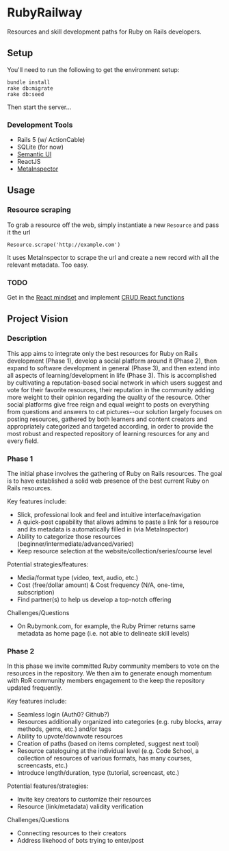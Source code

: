 # RubyRailway
Resources and skill development paths for Ruby on Rails developers.

## Setup
You'll need to run the following to get the environment setup:
```
bundle install
rake db:migrate
rake db:seed
```
Then start the server...

### Development Tools
* Rails 5 (w/ ActionCable)
* SQLite (for now)
* [Semantic UI](https://semantic-ui.com/)
* ReactJS
* [MetaInspector](https://github.com/jaimeiniesta/metainspector)

## Usage

### Resource scraping
To grab a resource off the web, simply instantiate a new `Resource` and pass it the url
```
Resource.scrape('http://example.com')
```
It uses MetaInspector to scrape the url and create a new record with all the relevant metadata. Too easy.

### TODO
Get in the [React mindset](https://reactjs.org/docs/thinking-in-react.html) and implement [CRUD React functions](https://github.com/applegrain/creact)


## Project Vision

### Description
This app aims to integrate only the best resources for Ruby on Rails development (Phase 1), develop a social platform around it (Phase 2), 
then expand to software development in general (Phase 3), and then extend into all aspects of learning/development in life (Phase 3). 
This is accomplished by cultivating a reputation-based social network in which users suggest and vote for their favorite resources, their reputation in the community adding more weight
to their opinion regarding the quality of the resource. Other social platforms give free reign and equal weight to posts on everything from questions and answers
to cat pictures--our solution largely focuses on posting resources, gathered by both learners and content creators and appropriately categorized
and targeted according, in order to provide the most robust and respected repository of learning resources for any and every field. 

### Phase 1
The initial phase involves the gathering of Ruby on Rails resources. The goal is to have established a solid web presence 
of the best current Ruby on Rails resources. 

Key features include:
* Slick, professional look and feel and intuitive interface/navigation
* A quick-post capability that allows admins to paste a link for a resource and its metadata is automatically filled in (via MetaInspector)
* Ability to categorize those resources (beginner/intermediate/advanced/varied)
* Keep resource selection at the website/collection/series/course level

Potential strategies/features:
* Media/format type (video, text, audio, etc.)
* Cost (free/dollar amount) & Cost frequency (N/A, one-time, subscription)
* Find partner(s) to help us develop a top-notch offering

Challenges/Questions
* On Rubymonk.com, for example, the Ruby Primer returns same metadata as home page (i.e. not able to delineate skill levels)

### Phase 2
In this phase we invite committed Ruby community members to vote on the resources in the repository.
We then aim to generate enough momentum with RoR community members engagement to the keep the repository updated frequently.

Key features include:
* Seamless login (Auth0? Github?)
* Resources additionally organized into categories (e.g. ruby blocks, array methods, gems, etc.) and/or tags
* Ability to upvote/downvote resources
* Creation of paths (based on items completed, suggest next tool)
* Resource cateloguing at the individual level (e.g. Code School, a collection of resources of various formats, has many courses, screencasts, etc.)
* Introduce length/duration, type (tutorial, screencast, etc.)

Potential features/strategies:
* Invite key creators to customize their resources
* Resource (link/metadata) validity verification

Challenges/Questions
* Connecting resources to their creators
* Address likehood of bots trying to enter/post
